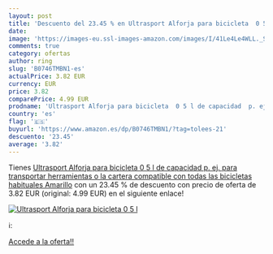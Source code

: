 ```yaml
---
layout: post
title: 'Descuento del 23.45 % en Ultrasport Alforja para bicicleta  0 5 l'
date: 
image: 'https://images-eu.ssl-images-amazon.com/images/I/41Le4Le4WLL._SL200_.jpg'
comments: true
category: ofertas
author: ring
slug: 'B0746TMBN1-es'
actualPrice: 3.82 EUR
currency: EUR
price: 3.82
comparePrice: 4.99 EUR
prodname: 'Ultrasport Alforja para bicicleta  0 5 l de capacidad  p. ej. para transportar herramientas o la cartera  compatible con todas las bicicletas habituales  Amarillo'
country: 'es'
flag: '🇪🇸'
buyurl: 'https://www.amazon.es/dp/B0746TMBN1/?tag=tolees-21'
descuento: '23.45'
average: '3.82'
---
```


Tienes [Ultrasport Alforja para bicicleta  0 5 l de capacidad  p. ej. para transportar herramientas o la cartera  compatible con todas las bicicletas habituales  Amarillo](https://www.amazon.es/dp/B0746TMBN1/?tag=tolees-21) con un 23.45 % de descuento con precio de oferta de 3.82 EUR (original: 4.99 EUR) en el siguiente enlace!

[![Ultrasport Alforja para bicicleta  0 5 l](https://images-eu.ssl-images-amazon.com/images/I/41Le4Le4WLL._SL200_.jpg)](https://www.amazon.es/dp/B0746TMBN1/?tag=tolees-21)

ℹ️:


[Accede a la oferta!!](https://www.amazon.es/dp/B0746TMBN1/?tag=tolees-21)
